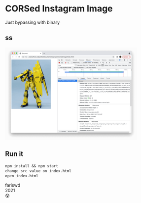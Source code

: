 # CORSed Instagram Image

Just bypassing with binary

## ss

<img src="https://raw.githubusercontent.com/fariswd/corsedimage/main/ss.png" height="300">

## Run it

```
npm install && npm start
change src value on index.html
open index.html
```

fariswd  
2021  
😰
